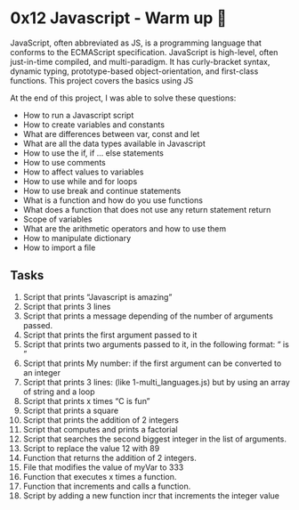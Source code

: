 # 0x12 Javascript - Warm up 🎢

JavaScript, often abbreviated as JS, is a programming language that conforms to the ECMAScript specification. JavaScript is high-level, often just-in-time compiled, and multi-paradigm. It has curly-bracket syntax, dynamic typing, prototype-based object-orientation, and first-class functions. This project covers the basics using JS

At the end of this project, I was able to solve these questions:

* How to run a Javascript script
* How to create variables and constants
* What are differences between var, const and let
* What are all the data types available in Javascript
* How to use the if, if ... else statements
* How to use comments
* How to affect values to variables
* How to use while and for loops
* How to use break and continue statements
* What is a function and how do you use functions
* What does a function that does not use any return statement return
* Scope of variables
* What are the arithmetic operators and how to use them
* How to manipulate dictionary
* How to import a file

## Tasks 

1. Script that prints “Javascript is amazing”
2. Script that prints 3 lines
3. Script that prints a message depending of the number of arguments passed.
4. Script that prints the first argument passed to it
5. Script that prints two arguments passed to it, in the following format: “ is ”
6. Script that prints My number: if the first argument can be converted to an integer
7. Script that prints 3 lines: (like 1-multi_languages.js) but by using an array of string and a loop
8. Script that prints x times “C is fun”
9. Script that prints a square
10. Script that prints the addition of 2 integers
11. Script that computes and prints a factorial
12. Script that searches the second biggest integer in the list of arguments.
13. Script to replace the value 12 with 89
14. Function that returns the addition of 2 integers.
15. File that modifies the value of myVar to 333
16. Function that executes x times a function.
17. Function that increments and calls a function.
18. Script by adding a new function incr that increments the integer value
